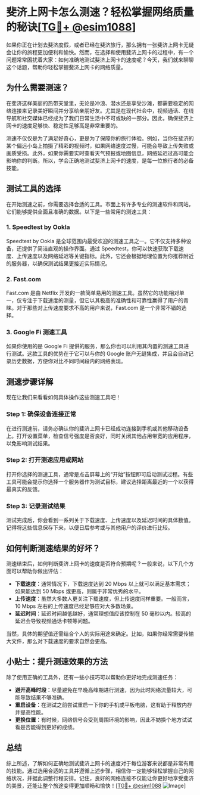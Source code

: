 # 斐济上网卡怎么测速？轻松掌握网络质量的秘诀[[TG💪+ @esim1088](https://t.me/s/esim1088)]

如果你正在计划去斐济度假，或者已经在斐济旅行，那么拥有一张斐济上网卡无疑会让你的旅程更加便利和愉快。然而，在选择和使用斐济上网卡的过程中，有一个问题常常困扰着大家：如何准确地测试斐济上网卡的速度呢？今天，我们就来聊聊这个话题，帮助你轻松掌握斐济上网卡的网络质量。

## 为什么需要测速？

在斐济这样美丽的热带天堂里，无论是冲浪、潜水还是享受沙滩，都需要稳定的网络连接来记录美好瞬间并分享给亲朋好友。尤其是在现代社会中，视频通话、在线导航和社交媒体已经成为了我们日常生活中不可或缺的一部分。因此，确保斐济上网卡的速度足够快、稳定性足够高是非常重要的。

测速不仅仅是为了满足好奇心，更是为了保障你的旅行体验。例如，当你在斐济的某个偏远小岛上拍摄了精彩的视频时，如果网络速度过慢，可能会导致上传失败或画质受损。此外，如果你需要实时查看天气预报或地图信息，网络延迟过高可能会影响你的判断。所以，学会正确地测试斐济上网卡的速度，是每一位旅行者的必备技能。

## 测试工具的选择

在开始测速之前，你需要选择合适的工具。市面上有许多专业的测速软件和网站，它们能够提供全面且准确的数据。以下是一些常用的测速工具：

### 1. Speedtest by Ookla

Speedtest by Ookla 是全球范围内最受欢迎的测速工具之一。它不仅支持多种设备，还提供了简洁直观的操作界面。通过 Speedtest，你可以快速获取下载速度、上传速度以及网络延迟等关键指标。此外，它还会根据地理位置为你推荐附近的服务器，以确保测试结果更接近实际情况。

### 2. Fast.com

Fast.com 是由 Netflix 开发的一款简单易用的测速工具。虽然它的功能相对单一，仅专注于下载速度的测量，但它以其极高的准确性和可靠性赢得了用户的青睐。对于那些对上传速度要求不高的用户来说，Fast.com 是一个非常不错的选择。

### 3. Google Fi 测速工具

如果你使用的是 Google Fi 提供的服务，那么你也可以利用其内置的测速工具进行测试。这款工具的优势在于它可以与你的 Google 账户无缝集成，并且会自动记录历史数据，方便你对比不同时间段内的网络表现。

## 测速步骤详解

现在让我们来看看如何具体操作这些测速工具吧！

### Step 1: 确保设备连接正常

在进行测速前，请务必确认你的斐济上网卡已经成功连接到手机或其他移动设备上。打开设置菜单，检查信号强度是否良好，同时关闭其他占用带宽的应用程序，以免影响测试结果。

### Step 2: 打开测速应用或网站

打开你选择的测速工具，通常是点击屏幕上的“开始”按钮即可启动测试过程。有些工具可能会提示你选择一个服务器作为测试目标，建议选择距离最近的一个以获得最真实的反馈。

### Step 3: 记录测试结果

测试完成后，你会看到一系列关于下载速度、上传速度以及延迟时间的具体数值。记得将这些信息保存下来，以便日后参考或与其他用户的评价进行比较。

## 如何判断测速结果的好坏？

测速结束后，如何判断斐济上网卡的速度是否符合预期呢？一般来说，以下几个方面可以帮助你做出评估：

- **下载速度**：通常情况下，下载速度达到 20 Mbps 以上就可以满足基本需求；如果能达到 50 Mbps 或更高，则属于非常优秀的水平。
- **上传速度**：虽然大多数人更关注下载速度，但上传速度同样重要。一般而言，10 Mbps 左右的上传速度已经足够应对大多数场景。
- **延迟时间**：延迟时间越低越好，通常理想值应该控制在 50 毫秒以内。较高的延迟会导致视频通话卡顿等问题。

当然，具体的期望值还需结合个人的实际用途来确定。比如，如果你经常需要传输大文件，那么对下载速度的要求自然会更高。

## 小贴士：提升测速效果的方法

除了使用正确的工具外，还有一些小技巧可以帮助你更好地完成测速任务：

- **避开高峰时段**：尽量避免在早晚高峰期进行测速，因为此时网络流量较大，可能导致结果不够准确。
- **重启设备**：在测试之前尝试重启一下你的手机或平板电脑，这有助于释放内存并提高性能。
- **更换位置**：有时候，网络信号会受到周围环境的影响，因此不妨换个地方试试看是否能得到更好的成绩。

## 总结

综上所述，了解如何正确地测试斐济上网卡的速度对于每位游客来说都是非常有用的技能。通过选用合适的工具并遵循上述步骤，相信你一定能够轻松掌握自己的网络状况，并据此调整行程安排。记住，良好的网络连接不仅能让你更好地享受斐济的美景，还能让整个旅途变得更加顺畅和愉快！[[TG💪+ @esim1088](https://t.me/s/esim1088) ![Image](https://i.postimg.cc/4NQfJmqS/Snipaste-2025-05-13-00-14-12.png)]